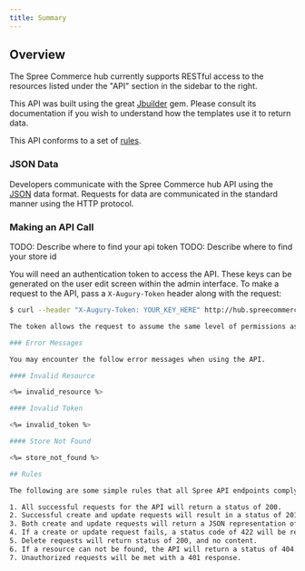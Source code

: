 ```yaml
---
title: Summary
---
```


## Overview

The Spree Commerce hub currently supports RESTful access to the resources listed under the "API"
section in the sidebar to the right.

This API was built using the great [Jbuilder](https://github.com/rails/jbuilder) gem.
Please consult its documentation if you wish to understand how the templates use
it to return data.

This API conforms to a set of [rules](#rules).

### JSON Data

Developers communicate with the Spree Commerce hub API using the [JSON](http://www.json.org) data format. Requests for data are communicated in the standard manner using the HTTP protocol.

### Making an API Call

TODO: Describe where to find your api token
TODO: Describe where to find your store id

You will need an authentication token to access the API. These keys can be generated on the user edit screen within the admin interface. To make a request to the API, pass a `X-Augury-Token` header along with the request:

```bash
$ curl --header "X-Augury-Token: YOUR_KEY_HERE" http://hub.spreecommerce.com/api/stores/YOUR_STORE_ID/integrations.json```

The token allows the request to assume the same level of permissions as the actual user to whom the token belongs.

### Error Messages

You may encounter the follow error messages when using the API.

#### Invalid Resource

<%= invalid_resource %>

#### Invalid Token

<%= invalid_token %>

#### Store Not Found

<%= store_not_found %>

## Rules

The following are some simple rules that all Spree API endpoints comply with.

1. All successful requests for the API will return a status of 200.
2. Successful create and update requests will result in a status of 201 and 200 respectively.
3. Both create and update requests will return a JSON representation of the data upon success.
4. If a create or update request fails, a status code of 422 will be returned, with a hash containing an \"error\" key, and an \"errors\" key. The errors value will contain all ActiveRecord validation errors encountered when saving this record.
5. Delete requests will return status of 200, and no content.
6. If a resource can not be found, the API will return a status of 404.
7. Unauthorized requests will be met with a 401 response.
